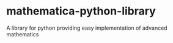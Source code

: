 # mathematica-python-library
A library for python providing easy implementation of advanced mathematics
